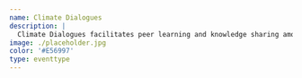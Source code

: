 ```yaml
---
name: Climate Dialogues 
description: |
  Climate Dialogues facilitates peer learning and knowledge sharing among various Asian countries on technological and data-driven ways to advance their adaptation plans. 
image: ./placeholder.jpg
color: '#E56997'
type: eventtype
---
```

